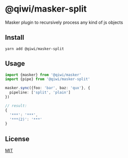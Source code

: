 # @qiwi/masker-split
Masker plugin to recursively process any kind of js objects

## Install
```shell script
yarn add @qiwi/masker-split
```

## Usage
```typescript
import {masker} from '@qiwi/masker'
import {pipe} from '@qiwi/masker-split'

masker.sync({foo: 'bar', baz: 'qux'}, {
  pipeline: ['split', 'plain']
})

// result:
{
  '***': '***',
  '***(2)': '***'
}
```

## License
[MIT](https://github.com/qiwi/masker/blob/master/LICENSE)
